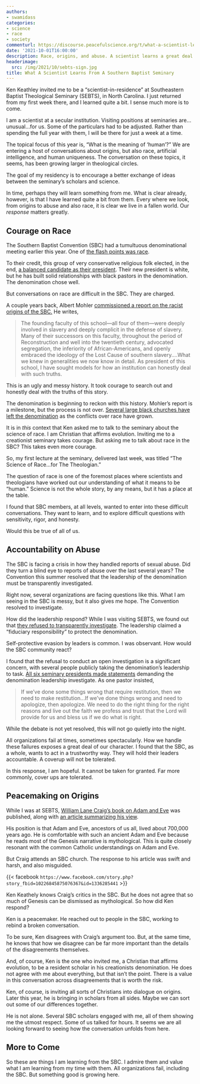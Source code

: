 ```yaml
---
authors:
- swamidass
categories:
- science
- race
- society
commenturl: https://discourse.peacefulscience.org/t/what-a-scientist-learns-from-a-southern-baptist-seminary/14330
date: '2021-10-01T16:00:00'
description: Race, origins, and abuse. A scientist learns a great deal about courage and peacemaking from a week at a Southern Baptist seminary.
headerimage:
  src: /img/2021/10/sebts-sign.jpg
title: What A Scientist Learns From A Southern Baptist Seminary
---
```


Ken Keathley invited me to be a “scientist-in-residence” at Southeastern Baptist Theological Seminary (SEBTS), in North Carolina. I just returned from my first week there, and I learned quite a bit. I sense much more is to come. 

I am a scientist at a secular institution. Visiting positions at seminaries are…unusual…for us. Some of the particulars had to be adjusted. Rather than spending the full year with them, I will be there for just a week at a time.

The topical focus of this year is, “What is the meaning of ‘human’?” We are entering a host of conversations about origins, but also race, artificial intelligence, and human uniqueness.  The conversation on these topics, it seems, has been growing larger in theological circles.


The goal of my residency is to encourage a better exchange of ideas between the seminary’s scholars and science.


In time, perhaps they will learn something from me. What is clear already, however, is that I have learned quite a bit from them. Every where we look, from origins to abuse and also race, it is clear we live in a fallen world. Our *response* matters greatly.


## Courage on Race


The Southern Baptist Convention (SBC) had a tumultuous denominational meeting earlier this year. One of [the flash points was race](https://www.christianitytoday.com/news/2021/june/black-pastor-southern-baptist-naaf-frank-williams-crt-churc.html).


To their credit, this group of very conservative religious folk elected, in the end, [a balanced candidate as their president](https://religionnews.com/2021/06/15/ed-litton-a-pastor-known-for-racial-reconciliation-is-surprise-winner-for-sbc-president/). Their new president is white, but he has built solid relationships with black pastors in the denomination. The denomination chose well.

 

But conversations on race are difficult in the SBC. They are charged.

 

A couple years back, Albert Mohler [commissioned a report on the racist origins of the SBC.](https://www.sbts.edu/southern-project/)  He writes,

> The founding faculty of this school—all four of them—were deeply involved in slavery and deeply complicit in the defense of slavery. Many of their successors on this faculty, throughout the period of Reconstruction and well into the twentieth century, advocated segregation, the inferiority of African-Americans, and openly embraced the ideology of the Lost Cause of southern slavery....What we knew in generalities we now know in detail. As president of this school, I have sought models for how an institution can honestly deal with such truths. 

This is an ugly and messy history. It took courage to search out and honestly deal with the truths of this story.

The denomination is beginning to reckon with this history. Mohler’s report is a milestone, but the process is not over. [Several large black churches have left the denomination](https://www.washingtonpost.com/religion/2020/12/23/black-pastors-break-southern-baptist-critical-race-theory/) as the conflicts over race have grown.


It is in _this_ context that Ken asked me to talk to the seminary about the science of race. I am Christian that affirms evolution. Inviting me to a creationist seminary takes courage. But asking me to talk about race in the SBC? This takes even more courage.

 

So, my first lecture at the seminary, delivered last week, was titled “The Science of Race…for The Theologian.” 


The question of race is one of the foremost places where scientists and theologians have worked out our understanding of what it means to be “human.” Science is not the whole story, by any means, but it has a place at the table. 

I found that SBC members, at all levels,  wanted to enter into these difficult conversations. They want to learn, and to explore difficult questions with sensitivity, rigor, and honesty.

 Would this be true of all of us.


## Accountability on Abuse

 
The SBC is facing a crisis in how they handled reports of sexual abuse. Did they turn a blind eye to reports of abuse over the last several years? The Convention this summer resolved that the leadership of the denomination must be transparently investigated. 

Right now, several organizations are facing questions like this. What I am seeing in the SBC is messy, but it also gives me hope. The Convention resolved to investigate. 

How did the leadership respond? While I was visiting SEBTS, we found out that [they refused to transparently investigate](https://baptistnews.com/article/sbc-executive-committee-declines-for-a-second-time-to-comply-with-will-of-convention-messengers-on-sexual-abuse-investigation/). The leadership claimed a “fiduciary responsibility” to protect the denomination.

Self-protective evasion by leaders is common. I was observant. How would the SBC community react?

I found that the refusal to conduct an open investigation is a significant concern, with several people publicly taking the denomination’s leadership to task. [All six seminary presidents made statements](https://www.washingtonpost.com/religion/southern-baptist-seminary-heads-join-chorus-of-critics-as-leaders-balk-on-abuse-probe/2021/09/30/ee35df0e-2238-11ec-a8d9-0827a2a4b915_story.html) demanding the denomination leadership investigate. As one pastor insisted,

> If we’ve done some things wrong that require restitution, then we need to make restitution...If we’ve done things wrong and need to apologize, then apologize. We need to do the right thing for the right reasons and live out the faith we profess and trust that the Lord will provide for us and bless us if we do what is right.

While the debate is not yet resolved, this will not go quietly into the night.

All organizations fail at times, sometimes spectacularly. How we handle these failures exposes a great deal of our character. I found that the SBC, as a whole, wants to act in a trustworthy way. They will hold their leaders accountable. A coverup will not be tolerated.

In this response, I am hopeful. It cannot be taken for granted. Far more commonly, cover ups are tolerated.


## Peacemaking on Origins

While I was at SEBTS, [William Lane Craig’s book on Adam and Eve](https://www.amazon.com/dp/B08ZSN6BY4) was published, along with [an article summarizing his view](https://www.firstthings.com/article/2021/10/the-historical-adam).  

His position is that Adam and Eve, ancestors of us all, lived about 700,000 years ago. He is comfortable with such an ancient Adam and Eve because he reads most of the Genesis narrative is mythological. This is quite closely resonant with the common Catholic understandings on Adam and Eve.

But Craig attends an SBC church. The response to his article was swift and harsh, and also misguided.

{{< facebook `https://www.facebook.com/story.php?story_fbid=10226845875076367&id=1336285441` >}}

Ken Keathely knows Craig’s critics in the SBC. But he does not agree that so much of Genesis can be dismissed as mythological. So how did Ken respond?

Ken is a peacemaker. He reached out to people in the SBC, working to rebind a broken conversation.

To be sure, Ken disagrees with Craig’s argument too. But, at the same time, he knows that how we disagree can be far more important than the details of the disagreements themselves. 

And, of course, Ken is the one who invited me, a Christian that affirms evolution, to be a resident scholar in his creationists denomination. He does not agree with me about everything, but that isn’t the point. There is a value in this conversation across disagreements that is worth the risk.

Ken, of course, is inviting all sorts of Christians into dialogue on origins. Later this year, he is bringing in scholars from all sides. Maybe we can sort out some of our differences together.

He is not alone. Several SBC scholars engaged with me, all of them showing me the utmost respect. Some of us talked for hours. It seems we are all looking forward to seeing how the conversation unfolds from here.

## More to Come


So these are things I am learning from the SBC. I admire them and value what I am learning from my time with them. All organizations fail, including the SBC. But something good is growing here.  

